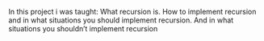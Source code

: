 In this project i was taught:
What recursion is.
How to implement recursion and in what situations you should implement recursion.
And in  what situations you shouldn’t implement recursion